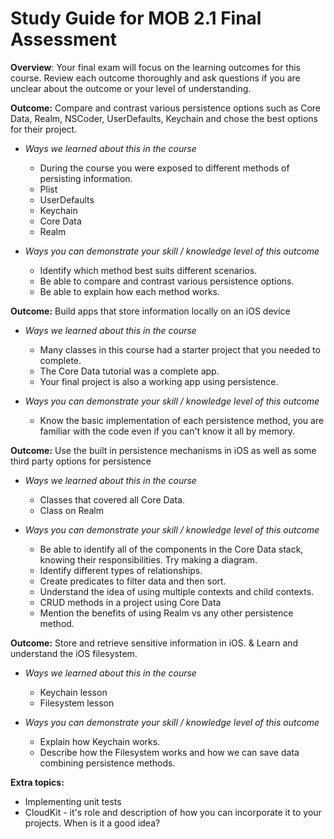 # Study Guide for MOB 2.1 Final Assessment

**Overview**: Your final exam will focus on the learning outcomes for this course.  Review each outcome thoroughly and ask questions if you are unclear about the outcome or your level of understanding.

**Outcome:** Compare and contrast various persistence options such as Core Data, Realm, NSCoder, UserDefaults, Keychain and chose the best options for their project.

- *Ways we learned about this in the course*
  - During the course you were exposed to different methods of persisting information.
  - Plist
  - UserDefaults
  - Keychain
  - Core Data
  - Realm

- *Ways you can demonstrate your skill / knowledge level of this outcome*
  - Identify which method best suits different scenarios.
  - Be able to compare and contrast various persistence options.
  - Be able to explain how each method works.

**Outcome:** Build apps that store information locally on an iOS device

- *Ways we learned about this in the course*
  - Many classes in this course had a starter project that you needed to complete.
  - The Core Data tutorial was a complete app.
  - Your final project is also a working app using persistence.

- *Ways you can demonstrate your skill / knowledge level of this outcome*
  - Know the basic implementation of each persistence method, you are familiar with the code even if you can't know it all by memory.

**Outcome:** Use the built in persistence mechanisms in iOS as well as some third party options for persistence

- *Ways we learned about this in the course*
  - Classes that covered all Core Data.
  - Class on Realm

- *Ways you can demonstrate your skill / knowledge level of this outcome*
  - Be able to identify all of the components in the Core Data stack, knowing their responsibilities. Try making a diagram.
  - Identify different types of relationships.
  - Create predicates to filter data and then sort.
  - Understand the idea of using multiple contexts and child contexts.
  - CRUD methods in a project using Core Data
  - Mention the benefits of using Realm vs any other persistence method.

**Outcome:** Store and retrieve sensitive information in iOS. & Learn and understand the iOS filesystem.

- *Ways we learned about this in the course*
  - Keychain lesson
  - Filesystem lesson

- *Ways you can demonstrate your skill / knowledge level of this outcome*
  - Explain how Keychain works.
  - Describe how the Filesystem works and how we can save data combining persistence methods.

**Extra topics:**

- Implementing unit tests
- CloudKit - it's role and description of how you can incorporate it to your projects. When is it a good idea?
